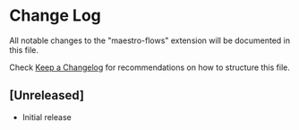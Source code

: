 # Change Log

All notable changes to the "maestro-flows" extension will be documented in this file.

Check [Keep a Changelog](http://keepachangelog.com/) for recommendations on how to structure this file.

## [Unreleased]

- Initial release